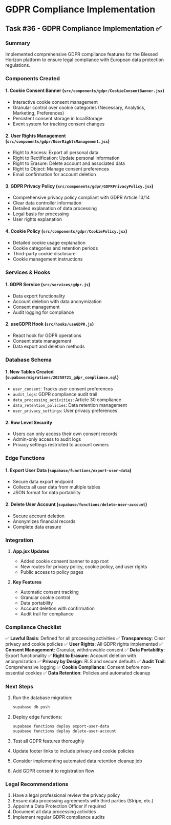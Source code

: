 # GDPR Compliance Implementation

## Task #36 - GDPR Compliance Implementation ✅

### Summary
Implemented comprehensive GDPR compliance features for the Blessed Horizon platform to ensure legal compliance with European data protection regulations.

### Components Created

#### 1. Cookie Consent Banner (`src/components/gdpr/CookieConsentBanner.jsx`)
- Interactive cookie consent management
- Granular control over cookie categories (Necessary, Analytics, Marketing, Preferences)
- Persistent consent storage in localStorage
- Event system for tracking consent changes

#### 2. User Rights Management (`src/components/gdpr/UserRightsManagement.jsx`)
- Right to Access: Export all personal data
- Right to Rectification: Update personal information
- Right to Erasure: Delete account and associated data
- Right to Object: Manage consent preferences
- Email confirmation for account deletion

#### 3. GDPR Privacy Policy (`src/components/gdpr/GDPRPrivacyPolicy.jsx`)
- Comprehensive privacy policy compliant with GDPR Article 13/14
- Clear data controller information
- Detailed explanation of data processing
- Legal basis for processing
- User rights explanation

#### 4. Cookie Policy (`src/components/gdpr/CookiePolicy.jsx`)
- Detailed cookie usage explanation
- Cookie categories and retention periods
- Third-party cookie disclosure
- Cookie management instructions

### Services & Hooks

#### 1. GDPR Service (`src/services/gdpr.js`)
- Data export functionality
- Account deletion with data anonymization
- Consent management
- Audit logging for compliance

#### 2. useGDPR Hook (`src/hooks/useGDPR.js`)
- React hook for GDPR operations
- Consent state management
- Data export and deletion methods

### Database Schema

#### 1. New Tables Created (`supabase/migrations/20250721_gdpr_compliance.sql`)
- `user_consent`: Tracks user consent preferences
- `audit_logs`: GDPR compliance audit trail
- `data_processing_activities`: Article 30 compliance
- `data_retention_policies`: Data retention management
- `user_privacy_settings`: User privacy preferences

#### 2. Row Level Security
- Users can only access their own consent records
- Admin-only access to audit logs
- Privacy settings restricted to account owners

### Edge Functions

#### 1. Export User Data (`supabase/functions/export-user-data`)
- Secure data export endpoint
- Collects all user data from multiple tables
- JSON format for data portability

#### 2. Delete User Account (`supabase/functions/delete-user-account`)
- Secure account deletion
- Anonymizes financial records
- Complete data erasure

### Integration

1. **App.jsx Updates**
   - Added cookie consent banner to app root
   - New routes for privacy policy, cookie policy, and user rights
   - Public access to policy pages

2. **Key Features**
   - Automatic consent tracking
   - Granular cookie control
   - Data portability
   - Account deletion with confirmation
   - Audit trail for compliance

### Compliance Checklist

✅ **Lawful Basis**: Defined for all processing activities
✅ **Transparency**: Clear privacy and cookie policies
✅ **User Rights**: All GDPR rights implemented
✅ **Consent Management**: Granular, withdrawable consent
✅ **Data Portability**: Export functionality
✅ **Right to Erasure**: Account deletion with anonymization
✅ **Privacy by Design**: RLS and secure defaults
✅ **Audit Trail**: Comprehensive logging
✅ **Cookie Compliance**: Consent before non-essential cookies
✅ **Data Retention**: Policies and automated cleanup

### Next Steps

1. Run the database migration:
   ```bash
   supabase db push
   ```

2. Deploy edge functions:
   ```bash
   supabase functions deploy export-user-data
   supabase functions deploy delete-user-account
   ```

3. Test all GDPR features thoroughly
4. Update footer links to include privacy and cookie policies
5. Consider implementing automated data retention cleanup job
6. Add GDPR consent to registration flow

### Legal Recommendations

1. Have a legal professional review the privacy policy
2. Ensure data processing agreements with third parties (Stripe, etc.)
3. Appoint a Data Protection Officer if required
4. Document all data processing activities
5. Implement regular GDPR compliance audits

